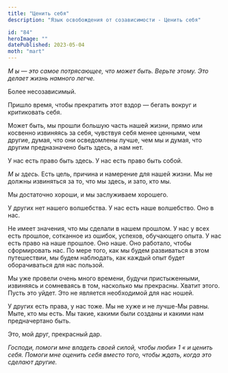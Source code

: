 ```yaml
---
title: "Ценить себя"
description: "Язык освобождения от созависимости - Ценить себя"

id: "84"
heroImage: ""
datePublished: 2023-05-04
moth: "mart"
---
```


_М_ _ы_ _—_ _это_ _самое_ _потрясающее,_ _что_ _может_ _быть._ _Верьте_
_этому._ _Это_ _делает_ _жизнь_ _намного_ _легче._

Более несозависимый.

Пришло время, чтобы прекратить этот вздор — бегать вокруг и критиковать себя.

Может быть, мы прошли большую часть нашей жизни, прямо или косвенно извиняясь
за себя, чувствуя себя менее ценными, чем другие, думая, что они осведомлены
лучше, чем мы и думая, что другим предназначено быть здесь, а нам нет.

У нас есть право быть здесь. У нас есть право быть собой.

_М_ _ы_ _здесь._ Есть цель, причина и намерение для нашей жизни. Мы не должны
извиняться за то, что мы здесь, и зато, кто мы.

Мы достаточно хороши, и мы заслуживаем хорошего.

У других нет нашего волшебства. У нас есть наше волшебство. Оно в нас.

Не имеет значения, что мы сделали в нашем прошлом. У нас у всех есть прошлое,
сотканное из ошибок, успехов, обучающего опыта. У нас есть право на наше
прошлое. Оно наше. Оно работало, чтобы сформировать нас. По мере того, как мы
будем развиваться в этом путешествии, мы будем наблюдать, как каждый опыт
будет оборачиваться для нас пользой.

Мы уже провели очень много времени, будучи пристыженными, извиняясь и
сомневаясь в том, насколько мы прекрасны. Хватит этого. Пусть это уйдет. Это
не является необходимой для нас ношей.

У других есть права, у нас тоже. Мы не хуже и не лучше-Мы равны. Мыте, кто мы
есть. Мы такие, какими были созданы и какими нам предначертано быть.

Это, мой друг, прекрасный дар.

_Господи,_ _помоги_ _мне_ _владеть_ _своей_ _силой,_ _чтобы_ _люби»_ _1_ _«_
_и_ _ценить_ _себя._ _Помоги_ _мне_ _оценить_ _себя_ _вместо_ _того,_ _чтобы_
_ждать,_ _когда_ _это_ _сделают_ _другие._
